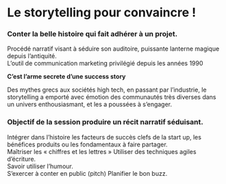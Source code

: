 
# Le storytelling pour convaincre !

### Conter la belle histoire qui fait adhérer à un projet.

Procédé narratif visant à séduire son auditoire, puissante lanterne magique depuis l’antiquité.  
L’outil de communication marketing privilégié depuis les années 1990

**C’est l’arme secrete d’une success story**

Des mythes grecs aux sociétés high tech, en passant par l’industrie, le storytelling a emporté avec émotion des communautés très diverses dans un univers enthousiasmant, et les a poussées à s’engager.

### Objectif de la session produire un récit narratif séduisant.

Intégrer dans l’histoire les facteurs de succès clefs de la start up, les bénéfices produits ou les fondamentaux à faire partager.  
Maîtriser les « chiffres et les lettres » Utiliser des techniques agiles d’écriture.  
Savoir utiliser l’humour.  
S’exercer à conter en public (pitch) Planifier le bon buzz.